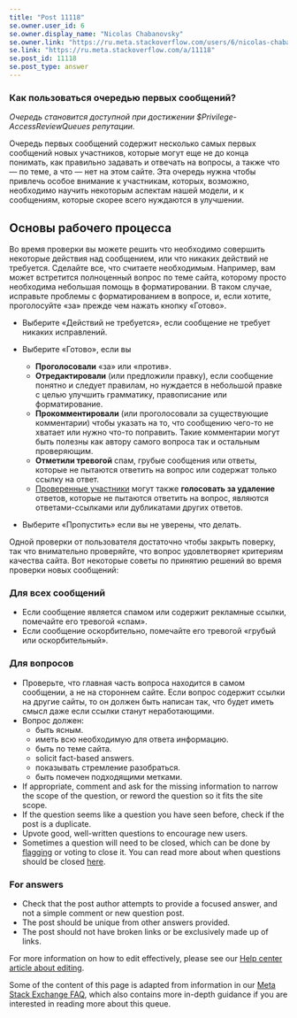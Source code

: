 ```yaml
---
title: "Post 11118"
se.owner.user_id: 6
se.owner.display_name: "Nicolas Chabanovsky"
se.owner.link: "https://ru.meta.stackoverflow.com/users/6/nicolas-chabanovsky"
se.link: "https://ru.meta.stackoverflow.com/a/11118"
se.post_id: 11118
se.post_type: answer
---
```

<h3>Как пользоваться очередью первых сообщений?</h3>
<p><em>Очередь становится доступной при достижении $Privilege-AccessReviewQueues репутации.</em></p>
<p>Очередь первых сообщений содержит несколько самых первых сообщений новых участников, которые могут еще не до конца понимать, как правильно задавать и отвечать на вопросы, а также что — по теме, а что — нет на этом сайте. Эта очередь нужна чтобы привлечь особое внимание к участникам, которых, возможно, необходимо научить некоторым аспектам нашей модели, и к сообщениям, которые скорее всего нуждаются в улучшении.</p>
<h2>Основы рабочего процесса</h2>
<p>Во время проверки вы можете решить что необходимо совершить некоторые действия над сообщением, или что никаких действий не требуется. Сделайте все, что считаете необходимым. Например, вам может встретится полноценный вопрос по теме сайта, которому просто необходима небольшая помощь в форматировании. В таком случае, исправьте проблемы с форматированием в вопросе, и, если хотите, проголосуйте «за» прежде чем нажать кнопку «Готово».</p>
<ul>
<li><p>Выберите «Действий не требуется», если сообщение не требует никаких исправлений.</p>
</li>
<li><p>Выберите «Готово», если вы</p>
<ul>
<li><strong>Проголосовали</strong> «за» или «против».</li>
<li><strong>Отредактировали</strong> (или предложили правку), если сообщение понятно и следует правилам, но нуждается в небольшой правке с целью улучшить грамматику, правописание или форматирование.</li>
<li><strong>Прокомментировали</strong> (или проголосовали за существующие комментарии) чтобы указать на то, что сообщению чего-то не хватает или нужно что-то поправить. Такие комментарии могут быть полезны как автору самого вопроса так и остальным проверяющим.</li>
<li><strong>Отметили тревогой</strong> спам, грубые сообщения или ответы, которые не пытаются ответить на вопрос или содержат только ссылку на ответ.</li>
<li><a href="/help/privileges/trusted-user">Проверенные участники</a> могут также <strong>голосовать за удаление</strong> ответов, которые не пытаются ответить на вопрос, являются ответами-ссылками или дубликатами других ответов.</li>
</ul>
</li>
<li><p>Выберите «Пропустить» если вы не уверены, что делать.</p>
</li>
</ul>
<p>Одной проверки от пользователя достаточно чтобы закрыть поверку, так что внимательно проверяйте, что вопрос удовлетворяет критериям качества сайта. Вот некоторые советы по принятию решений во время проверки новых сообщений:</p>
<h3>Для всех сообщений</h3>
<ul>
<li>Если сообщение является спамом или содержит рекламные ссылки, помечайте его тревогой «спам».</li>
<li>Если сообщение оскорбительно, помечайте его тревогой «грубый или оскорбительный».</li>
</ul>
<h3>Для вопросов</h3>
<ul>
<li>Проверьте, что главная часть вопроса находится в самом сообщении, а не на стороннем сайте. Если вопрос содержит ссылки на другие сайты, то он должен быть написан так, что будет иметь смысл даже если ссылки станут неработающими.</li>
<li>Вопрос должен:
<ul>
<li>быть ясным.</li>
<li>иметь всю необходимую для ответа информацию.</li>
<li>быть по теме сайта.</li>
<li>solicit fact-based answers.</li>
<li>показывать стремление разобраться.</li>
<li>быть помечен подходящими метками.</li>
</ul>
</li>
<li>If appropriate, comment and ask for the missing information to narrow the
scope of the question, or reword the question so it fits the site
scope.</li>
<li>If the question seems like a question you have seen before,
check if the post is a duplicate.</li>
<li>Upvote good, well-written questions
to encourage new users.</li>
<li>Sometimes a question will need to be closed,
which can be done by <a href="/help/privileges/flag-posts">flagging</a> or
voting to close it. You can read
more about when questions should be closed
<a href="/help/closed-questions">here</a>.</li>
</ul>
<h3>For answers</h3>
<ul>
<li>Check that the post author attempts to provide a focused answer, and not a simple comment or new question post.</li>
<li>The post should be unique from other answers provided.</li>
<li>The post should
not have broken links or be exclusively made up of links.</li>
</ul>
<p>For more information on how to edit effectively, please see our <a href="/help/editing">Help
center article about editing</a>.</p>
<p>Some of the content of this page is adapted from information in our
<a href="https://meta.stackexchange.com/a/180030">Meta Stack Exchange FAQ</a>, which also contains more in-depth
guidance if you are interested in reading more about this queue.</p>

